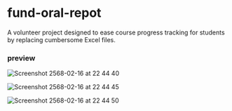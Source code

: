 # fund-oral-repot
A volunteer project designed to ease course progress tracking for students by replacing cumbersome Excel files.

### preview
![Screenshot 2568-02-16 at 22 44 40](https://github.com/user-attachments/assets/282fc56a-285f-423e-9ab3-eda7d8561d5d)

![Screenshot 2568-02-16 at 22 44 45](https://github.com/user-attachments/assets/f55571d3-e03a-4955-87e6-cee9578029ba)

![Screenshot 2568-02-16 at 22 44 50](https://github.com/user-attachments/assets/118fdc23-7258-4814-ad92-f6b38e8a71ff)
